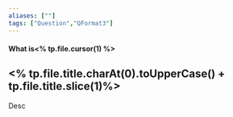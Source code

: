 ```yaml
---
aliases: [""]
tags: ["Question","QFormat3"]
---
```


#### What is<% tp.file.cursor(1) %>
## <% tp.file.title.charAt(0).toUpperCase() + tp.file.title.slice(1)%>
Desc